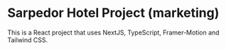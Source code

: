 # Sarpedor Hotel Project (marketing)

This is a React project that uses NextJS, TypeScript, Framer-Motion and Tailwind CSS.
